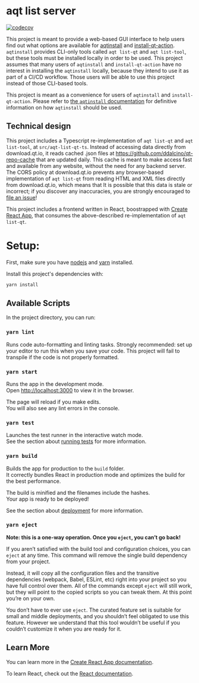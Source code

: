 # aqt list server

[![codecov](https://codecov.io/gh/ddalcino/aqt-list-server/branch/main/graph/badge.svg?token=8SVNX4YCGE)](
  https://codecov.io/gh/ddalcino/aqt-list-server
)

This project is meant to provide a web-based GUI interface to help users find 
out what options are available for [aqtinstall](https://github.com/miurahr/aqtinstall) 
and [install-qt-action](https://github.com/jurplel/install-qt-action).
`aqtinstall` provides CLI-only tools called `aqt list-qt` and `aqt list-tool`,
but these tools must be installed locally in order to be used.
This project assumes that many users of `aqtinstall` and `install-qt-action`
have no interest in installing the `aqtinstall` locally, because they intend
to use it as part of a CI/CD workflow.
Those users will be able to use this project instead of those CLI-based tools.

This project is meant as a convenience for users of `aqtinstall` and `install-qt-action`.
Please refer to [the `aqtinstall` documentation](https://aqtinstall.readthedocs.io/en/latest/)
for definitive information on how `aqtinstall` should be used.

## Technical design
This project includes a Typescript re-implementation of `aqt list-qt` and
`aqt list-tool`, at `src/aqt-list-qt-ts`.
Instead of accessing data directly from download.qt.io, it reads cached .json
files at https://github.com/ddalcino/qt-repo-cache that are updated daily.
This cache is meant to make access fast and available from any website, without
the need for any backend server.
The CORS policy at download.qt.io prevents any browser-based implementation
of `aqt list-qt` from reading HTML and XML files directly from download.qt.io,
which means that 
It is possible that this data is stale or incorrect; if you discover any 
inaccuracies, you are strongly encouraged to [file an issue](https://github.com/ddalcino/aqt-list-server/issues)!

This project includes a frontend written in React, boostrapped with 
[Create React App](https://github.com/facebook/create-react-app), that consumes
the above-described re-implementation of `aqt list-qt`.

# Setup:

First, make sure you have [nodejs](https://nodejs.org/en/) and 
[yarn](https://yarnpkg.com/) installed.

Install this project's dependencies with:
```bash
yarn install 
```

## Available Scripts

In the project directory, you can run:

### `yarn lint`
Runs code auto-formatting and linting tasks. 
Strongly recommended: set up your editor to run this when you save your code.
This project will fail to transpile if the code is not properly formatted.

### `yarn start`

Runs the app in the development mode.\
Open [http://localhost:3000](http://localhost:3000) to view it in the browser.

The page will reload if you make edits.\
You will also see any lint errors in the console.

### `yarn test`

Launches the test runner in the interactive watch mode.\
See the section about [running tests](https://facebook.github.io/create-react-app/docs/running-tests) for more information.

### `yarn build`

Builds the app for production to the `build` folder.\
It correctly bundles React in production mode and optimizes the build for the best performance.

The build is minified and the filenames include the hashes.\
Your app is ready to be deployed!

See the section about [deployment](https://facebook.github.io/create-react-app/docs/deployment) for more information.

### `yarn eject`

**Note: this is a one-way operation. Once you `eject`, you can’t go back!**

If you aren’t satisfied with the build tool and configuration choices, you can `eject` at any time. This command will remove the single build dependency from your project.

Instead, it will copy all the configuration files and the transitive dependencies (webpack, Babel, ESLint, etc) right into your project so you have full control over them. All of the commands except `eject` will still work, but they will point to the copied scripts so you can tweak them. At this point you’re on your own.

You don’t have to ever use `eject`. The curated feature set is suitable for small and middle deployments, and you shouldn’t feel obligated to use this feature. However we understand that this tool wouldn’t be useful if you couldn’t customize it when you are ready for it.

## Learn More

You can learn more in the [Create React App documentation](https://facebook.github.io/create-react-app/docs/getting-started).

To learn React, check out the [React documentation](https://reactjs.org/).
